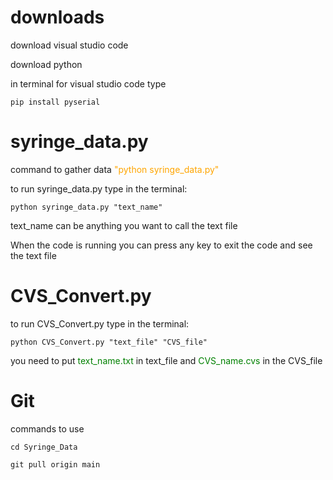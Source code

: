 <style>
r { color: Red}
o { color: Orange}
g { color: Green}
b { color: Blue}
</style>

# downloads
download visual studio code

download python

in terminal for visual studio code type 

    pip install pyserial


# syringe_data.py
command to gather data <o>"python syringe_data.py"</o>

to run syringe_data.py type in the terminal:

    python syringe_data.py "text_name"

text_name can be anything you want to call the text file

When the code is running you can press any key to exit the code and see the text file

# CVS_Convert.py

to run CVS_Convert.py type in the terminal:

    python CVS_Convert.py "text_file" "CVS_file"

you need to put <g>text_name.txt </g> in text_file
and <g>CVS_name.cvs</g> in the CVS_file  

# Git
commands to use

    cd Syringe_Data
    
    git pull origin main


